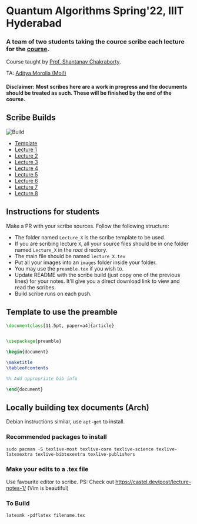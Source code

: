 # Quantum Algorithms Spring'22, IIIT Hyderabad

### A team of two students taking the cource scribe each lecture for the [course](https://sites.google.com/view/shchakra/teaching/s22-quantum-algorithms). 

Course taught by [Prof. Shantanav Chakraborty](https://sites.google.com/view/shchakra/).

TA: [Aditya Morolia (Moi!)](https://thecharmingsociopath.github.io/)

#### Disclaimer: Most scribes here are a work in progress and the documents should be treated as such. These will be finished by the end of the course. 

## Scribe Builds

![Build](../../workflows/Build%20Scribes/badge.svg)

- [Template](../../raw/build/lecture_X.pdf)
- [Lecture 1](../../raw/build/lecture_1.pdf)
- [Lecture 2](../../raw/build/lecture_2.pdf)
- [Lecture 3](../../raw/build/lecture_3.pdf)
- [Lecture 4](../../raw/build/lecture_4.pdf)
- [Lecture 5](../../raw/build/lecture_5.pdf)
- [Lecture 6](../../raw/build/lecture_6.pdf)
- [Lecture 7](../../raw/build/lecture_7.pdf)
- [Lecture 8](../../raw/build/lecture_8.pdf)

## Instructions for students

Make a PR with your scribe sources. Follow the following structure:

- The folder named `Lecture_X` is the scribe template to be used.
- If you are scribing lecture `X`, all your source files should be in one folder named `Lecture_X` in the *root* directory.
- The main file should be named `lecture_X.tex`
- Put all your images into an `images` folder inside your folder.
- You may use the `preamble.tex` if you wish to.
- Update README with the scribe build (just copy one of the previous lines) for your notes. It'll give you a direct download link to view and read the scribes.
- Build scribe runs on each push. 

## Template to use the preamble

```tex
\documentclass[11.5pt, paper=a4]{article}


\usepackage{preamble}

\begin{document}

\maketitle
\tableofcontents

%% Add appropriate bib info

\end{document}

```



## Locally building tex documents (Arch)

Debian instructions similar, use `apt-get` to install.  

### Recommended packages to install

`sudo pacman -S texlive-most texlive-core texlive-science texlive-latexextra texlive-bibtexextra texlive-publishers`

### Make your edits to a .tex file 

Use favourite editor to scribe.
PS: Check out https://castel.dev/post/lecture-notes-1/ (Vim is beautiful)

### To Build

`latexmk -pdflatex filename.tex`


